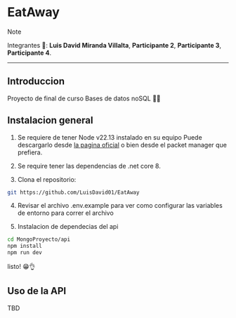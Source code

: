
# EatAway
>[!NOTE]
>Integrantes 🚀:
>**Luis David Miranda Villalta**, **Participante 2**,
>**Participante 3**, **Participante 4**.
***
## Introduccion
Proyecto de final de curso Bases de datos noSQL 🧪🥽
## Instalacion general
1. Se requiere de tener Node v22.13 instalado en su equipo Puede descargarlo desde [la pagina oficial](https://nodejs.org/en) o bien desde el packet manager que prefiera.

2. Se require tener las dependencias de .net core 8. 

3. Clona el repositorio:
```bash
git https://github.com/LuisDavid01/EatAway
```
4. Revisar el archivo .env.example para ver como configurar las variables de entorno para correr el archivo

5. Instalacion de dependecias del api
  ```bash
  cd MongoProyecto/api
  npm install
  npm run dev
  ```
  listo! 😁👌
## Uso de la API
TBD


